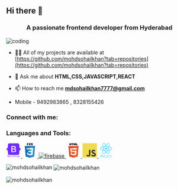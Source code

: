 ## Hi there 👋

<h3 align="center">A passionate frontend developer from Hyderabad</h3>
<img align="center" alt="coding" width="400" src="[https://camo.githubusercontent.com/19db51af5f90f1b152bc0b9078f5fe97053955be5074f03f17019c70345bdcdb/68747470733a2f2f6d69726f2e6d656469756d2e636f6d2f6d61782f313336302f302a37513379765349765f7430696f4a2d5a2e676966](https://www.google.com/url?sa=i&url=https%3A%2F%2Fwww.21kschool.com%2Fgh%2Fblog%2Fwhat-is-block-coding-for-kids%2F&psig=AOvVaw2znH04FyJTyZlisNp3CfwL&ust=1726918800508000&source=images&cd=vfe&opi=89978449&ved=0CBQQjRxqFwoTCMC1qoa40YgDFQAAAAAdAAAAABAE)"></img>

- 👨‍💻 All of my projects are available at [https://github.com/mohdsohailkhan?tab=repositories](https://github.com/mohdsohailkhan?tab=repositories)

- 💬 Ask me about **HTML,CSS,JAVASCRIPT,REACT**

- 📫 How to reach me **mdsohailkhan7777@gmail.com**
- Mobile - 9492983865 , 8328155426

<h3 align="left">Connect with me:</h3>
<p align="left">
</p>

<h3 align="left">Languages and Tools:</h3>
<p align="left"> <a href="https://getbootstrap.com" target="_blank" rel="noreferrer"> <img src="https://raw.githubusercontent.com/devicons/devicon/master/icons/bootstrap/bootstrap-plain-wordmark.svg" alt="bootstrap" width="40" height="40"/> </a> <a href="https://www.w3schools.com/css/" target="_blank" rel="noreferrer"> <img src="https://raw.githubusercontent.com/devicons/devicon/master/icons/css3/css3-original-wordmark.svg" alt="css3" width="40" height="40"/> </a> <a href="https://firebase.google.com/" target="_blank" rel="noreferrer"> <img src="https://www.vectorlogo.zone/logos/firebase/firebase-icon.svg" alt="firebase" width="40" height="40"/> </a> <a href="https://www.w3.org/html/" target="_blank" rel="noreferrer"> <img src="https://raw.githubusercontent.com/devicons/devicon/master/icons/html5/html5-original-wordmark.svg" alt="html5" width="40" height="40"/> </a> <a href="https://developer.mozilla.org/en-US/docs/Web/JavaScript" target="_blank" rel="noreferrer"> <img src="https://raw.githubusercontent.com/devicons/devicon/master/icons/javascript/javascript-original.svg" alt="javascript" width="40" height="40"/> </a> <a href="https://reactjs.org/" target="_blank" rel="noreferrer"> <img src="https://raw.githubusercontent.com/devicons/devicon/master/icons/react/react-original-wordmark.svg" alt="react" width="40" height="40"/> </a> </p>

<p><img align="left" src="https://github-readme-stats.vercel.app/api/top-langs?username=mohdsohailkhan&show_icons=true&locale=en&layout=compact" alt="mohdsohailkhan" /></p>

<p>&nbsp;<img align="center" src="https://github-readme-stats.vercel.app/api?username=mohdsohailkhan&show_icons=true&locale=en" alt="mohdsohailkhan" /></p>

<p><img align="center" src="https://github-readme-streak-stats.herokuapp.com/?user=mohdsohailkhan&" alt="mohdsohailkhan" /></p>
